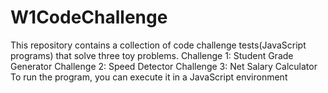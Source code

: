 # W1CodeChallenge
This repository contains a collection of code challenge tests(JavaScript programs) that solve three toy problems.
Challenge 1: Student Grade Generator
Challenge 2: Speed Detector
Challenge 3: Net Salary Calculator
 To run the program, you can execute it in a JavaScript environment

